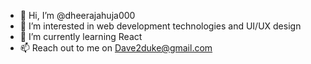 - 👋 Hi, I’m @dheerajahuja000
- 👀 I’m interested in web development technologies and UI/UX design
- 🌱 I’m currently learning React
- 📫 Reach out to me on Dave2duke@gmail.com

<!---
dheerajahuja000/dheerajahuja000 is a ✨ special ✨ repository because its `README.md` (this file) appears on your GitHub profile.
You can click the Preview link to take a look at your changes.
--->
